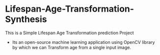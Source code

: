 # Lifespan-Age-Transformation-Synthesis
This is a Simple Lifespan Age Transformation prediction Project
* Its an open-source machine learning application using OpenCV library by which we can Transform age  from a single input image.
